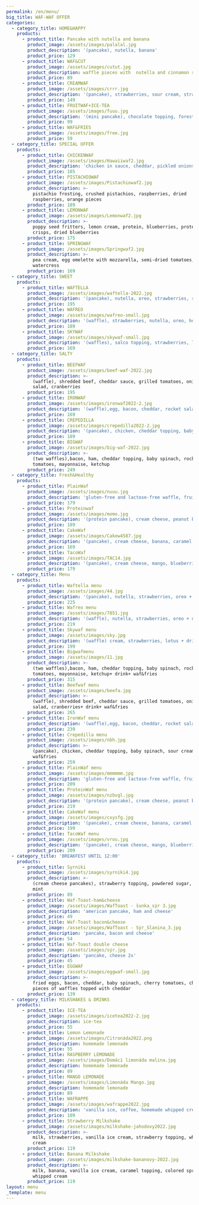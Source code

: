 ```yaml
---
permalink: /en/menu/
big_title: WAF-WAF OFFER
categories:
  - category_title: HOME&HAPPY
    products:
      - product_title: Pancake with nutella and banana
        product_image: /assets/images/palalal.jpg
        product_description: '(pancake), nutella, banana'
        product_price: 129
      - product_title: WAF&CUT
        product_image: /assets/images/cutut.jpg
        product_description: waffle pieces with  nutella and cinnamon sugar
        product_price: 89
      - product_title: CREAMWAF
        product_image: /assets/images/crrr.jpg
        product_description: '(pancake), strawberries, sour cream, strawberry topping'
        product_price: 149
      - product_title: FRUITWAF+ICE-TEA
        product_image: /assets/images/fuuu.jpg
        product_description: '(mini pancake), chocolate topping, forest fruit, banana + ice-tea'
        product_price: 99
      - product_title: WAF&FRIES
        product_image: /assets/images/free.jpg
        product_price: 59
  - category_title: SPECIAL OFFER
    products:
      - product_title: CHICKENWAF
        product_image: /assets/images/Hawaiiwaf2.jpg
        product_description: 'chicken in sauce, cheddar, pickled onions, watercress'
        product_price: 185
      - product_title: PISTACHIOWAF
        product_image: /assets/images/Pistachiowaf2.jpg
        product_description: >-
          pistachio frosting, crushed pistachios, raspberries, dried
          raspberries, orange pieces
        product_price: 189
      - product_title: LEMONWAF
        product_image: /assets/images/Lemonwaf2.jpg
        product_description: >-
          poppy seed fritters, lemon cream, protein, blueberries, protein
          crisps, dried blueberries
        product_price: 175
      - product_title: SPRINGWAF
        product_image: /assets/images/Springwaf2.jpg
        product_description: >-
          pea cream, egg omelette with mozzarella, semi-dried tomatoes,
          watercress
        product_price: 169
  - category_title: SWEET
    products:
      - product_title: WAFTELLA
        product_image: /assets/images/waftella-2022.jpg
        product_description: '(pancake), nutella, oreo, strawberries, raspberries, mascarpone'
        product_price: 195
      - product_title: WAFREO
        product_image: /assets/images/wafreo-small.jpg
        product_description: '(waffle), strawberries, nutella, oreo, homemade whipped cream'
        product_price: 189
      - product_title: SKYWAF
        product_image: /assets/images/skywaf-small.jpg
        product_description: '(waffles), salco topping, strawberries, lotus sprinkles and biscuit'
        product_price: 169
  - category_title: SALTY
    products:
      - product_title: BEEFWAF
        product_image: /assets/images/beef-waf-2022.jpg
        product_description: >-
          (waffle), shredded beef, cheddar sauce, grilled tomatoes, onions,
          salad, cranberries
        product_price: 195
      - product_title: IRONWAF
        product_image: /assets/images/ironwaf2022-2.jpg
        product_description: '(waffle),egg, bacon, cheddar, rocket salad'
        product_price: 169
      - product_title: CREPEDILLA
        product_image: /assets/images/crepedilla2022-2.jpg
        product_description: '(pancake), chicken, cheddar topping, baby spinach, sour cream'
        product_price: 189
      - product_title: BIGWAF
        product_image: /assets/images/big-waf-2022.jpg
        product_description: >-
          (two waffles),bacon, ham, cheddar topping, baby spinach, rocked salad,
          tomatoes, mayonnaise, ketchup
        product_price: 249
  - category_title: Fresh&Healthy
    products:
      - product_title: PlainWaf
        product_image: /assets/images/nuuu.jpg
        product_description: 'gluten-free and lactose-free waffle, fruit, chocolate topping'
        product_price: 179
      - product_title: Proteinwaf
        product_image: /assets/images/momo.jpg
        product_description: '(protein pancake), cream cheese, peanut butter, banana, cookie'
        product_price: 189
      - product_title: CakeWaf
        product_image: /assets/images/Cakew4587.jpg
        product_description: '(pancake), cream cheese, banana, caramel topping, blueberries'
        product_price: 169
      - product_title: TacoWaf
        product_image: /assets/images/TAC14.jpg
        product_description: '(pancake), cream cheese, mango, blueberries, strawberries'
        product_price: 179
  - category_title: Menu
    products:
      - product_title: Waftella menu
        product_image: /assets/images/44.jpg
        product_description: '(pancake), nutella, strawberries, oreo + drink'
        product_price: 225
      - product_title: Wafreo menu
        product_image: /assets/images/7851.jpg
        product_description: '(waffle), nutella, strawberries, oreo + drink'
        product_price: 219
      - product_title: Skywaf menu
        product_image: /assets/images/sky.jpg
        product_description: '(waffle) cream, strawberries, lotus + drink'
        product_price: 199
      - product_title: Bigwafmenu
        product_image: /assets/images/11.jpg
        product_description: >-
          (two waffles),bacon, ham, cheddar topping, baby spinach, rocked salad,
          tomatoes, mayonnaise, ketchup+ drink+ waf&fries
        product_price: 315
      - product_title: Beefwaf menu
        product_image: /assets/images/beefa.jpg
        product_description: >-
          (waffle), shredded beef, cheddar sauce, grilled tomatoes, onions,
          salad, cranberries+ drink+ waf&fries
        product_price: 265
      - product_title: IronWaf menu
        product_description: '(waffle),egg, bacon, cheddar, rocket salad+ drink +waf&fries'
        product_price: 239
      - product_title: Crepedilla menu
        product_image: /assets/images/nbh.jpg
        product_description: >-
          (pancake), chicken, cheddar topping, baby spinach, sour cream+drink+
          waf&fries
        product_price: 259
      - product_title: PlainWaf menu
        product_image: /assets/images/mmmmmm.jpg
        product_description: 'gluten-free and lactose-free waffle, fruit, chocolate topping+drink'
        product_price: 209
      - product_title: ProteinWaf menu
        product_image: /assets/images/nzbvgl.jpg
        product_description: '(protein pancake), cream cheese, peanut butter, banana, cookie+ drink'
        product_price: 219
      - product_title: CakeWaf menu
        product_image: /assets/images/cxysfg.jpg
        product_description: '(pancake), cream cheese, banana, caramel topping, blueberries+ drink'
        product_price: 199
      - product_title: TacoWaf menu
        product_image: /assets/images/vrou.jpg
        product_description: '(pancake), cream cheese, mango, blueberries, strawberries+ drink'
        product_price: 209
  - category_title: 'BREAKFEST UNTIL 12:00'
    products:
      - product_title: Syrniki
        product_image: /assets/images/syrniki4.jpg
        product_description: >-
          (cream cheese pancakes), strawberry topping, powdered sugar, fresh
          mint
        product_price: 89
      - product_title: Waf-Toast-ham&cheese
        product_image: /assets/images/WafToast - šunka_sýr 3.jpg
        product_description: 'american pancake, ham and cheese'
        product_price: 49
      - product_title: Waf-Toast bacon&cheese
        product_image: /assets/images/WafToast - Sýr_Slanina_3.jpg
        product_description: 'pancake, bacon and cheese'
        product_price: 54
      - product_title: Waf-Toast double cheese
        product_image: /assets/images/sýr.jpg
        product_description: 'pancake, cheese 2x'
        product_price: 45
      - product_title: EGGWAF
        product_image: /assets/images/eggwaf-small.jpg
        product_description: >-
          fried eggs, bacon, cheddar, baby spinach, cherry tomatoes, chives and
          pieces of waffles topped with cheddar
        product_price: 139
  - category_title: MILKSHAKES & DRINKS
    products:
      - product_title: ICE-TEA
        product_image: /assets/images/icetea2022-2.jpg
        product_description: ice-tea
        product_price: 55
      - product_title: Lemon Lemonade
        product_image: /assets/images/Citronáda2022.png
        product_description: homemade lemonade
        product_price: 55
      - product_title: RASPBERRY LEMONADE
        product_image: /assets/images/Domácí limonáda malina.jpg
        product_description: homemade lemonade
        product_price: 89
      - product_title: MANGO LEMONADE
        product_image: /assets/images/Limonáda Mango.jpg
        product_description: homemade lemonade
        product_price: 89
      - product_title: WAFRAPPE
        product_image: /assets/images/wafrappe2022.jpg
        product_description: 'vanilla ice, coffee, homemade whipped cream, lotus'
        product_price: 109
      - product_title: Strawberry Milkshake
        product_image: /assets/images/milkshake-jahodovy2022.jpg
        product_description: >-
          milk, strawberries, vanilla ice cream, strawberry topping, whipped
          cream
        product_price: 119
      - product_title: Banana Milkshake
        product_image: /assets/images/milkshake-bananovy-2022.jpg
        product_description: >-
          milk, banana, vanilla ice cream, caramel topping, colored sprinkles,
          whipped cream
        product_price: 119
layout: menu
_template: menu
---
```


